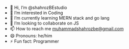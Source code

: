 - 👋 Hi, I’m @shahrozBEstudio
- 👀 I’m interested in Coding
- 🌱 I’m currently learning MERN stack and go lang
- 💞️ I’m looking to collaborate on JS
- 📫 How to reach me muhammadshahrozbe@gmail.com
- 😄 Pronouns: he/him
- ⚡ Fun fact: Programmer

<!---
shahrozBEstudio/shahrozBEstudio is a ✨ special ✨ repository because its `README.md` (this file) appears on your GitHub profile.
You can click the Preview link to take a look at your changes.
--->
